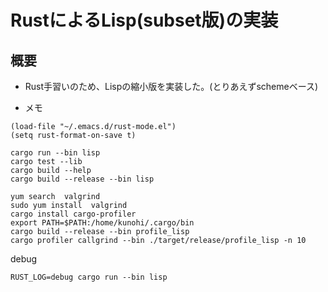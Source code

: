 RustによるLisp(subset版)の実装
=================

## 概要
- Rust手習いのため、Lispの縮小版を実装した。(とりあえずschemeベース)

- メモ
```
(load-file "~/.emacs.d/rust-mode.el")
(setq rust-format-on-save t)
```

```
cargo run --bin lisp
cargo test --lib
cargo build --help
cargo build --release --bin lisp

yum search  valgrind
sudo yum install  valgrind
cargo install cargo-profiler
export PATH=$PATH:/home/kunohi/.cargo/bin
cargo build --release --bin profile_lisp
cargo profiler callgrind --bin ./target/release/profile_lisp -n 10
```

debug
```
RUST_LOG=debug cargo run --bin lisp
```

